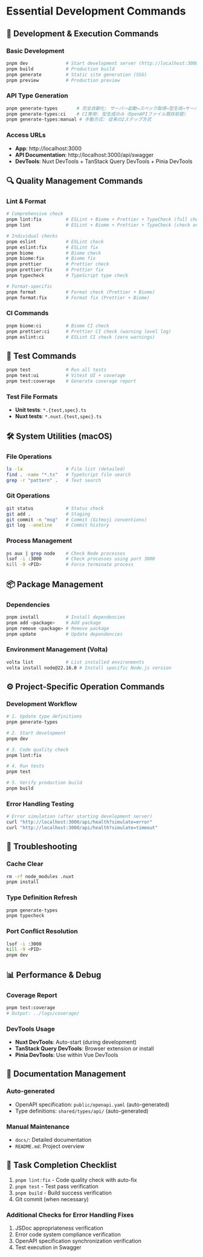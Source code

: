 # Essential Development Commands

## 🚀 Development & Execution Commands

### Basic Development

```bash
pnpm dev              # Start development server (http://localhost:3000)
pnpm build            # Production build
pnpm generate         # Static site generation (SSG)
pnpm preview          # Production preview
```

### API Type Generation

```bash
pnpm generate-types       # 完全自動化: サーバー起動→スペック取得→型生成→サーバー停止
pnpm generate-types:ci    # CI専用: 型生成のみ（OpenAPIファイル既存前提）
pnpm generate-types:manual # 手動方式: 従来の2ステップ方式
```

### Access URLs

- **App**: http://localhost:3000
- **API Documentation**: http://localhost:3000/api/swagger
- **DevTools**: Nuxt DevTools + TanStack Query DevTools + Pinia DevTools

## 🔍 Quality Management Commands

### Lint & Format

```bash
# Comprehensive check
pnpm lint:fix         # ESLint + Biome + Prettier + TypeCheck (full check with auto-fix)
pnpm lint             # ESLint + Biome + Prettier + TypeCheck (check only)

# Individual checks
pnpm eslint           # ESLint check
pnpm eslint:fix       # ESLint fix
pnpm biome            # Biome check
pnpm biome:fix        # Biome fix
pnpm prettier         # Prettier check
pnpm prettier:fix     # Prettier fix
pnpm typecheck        # TypeScript type check

# Format-specific
pnpm format           # Format check (Prettier + Biome)
pnpm format:fix       # Format fix (Prettier + Biome)
```

### CI Commands

```bash
pnpm biome:ci         # Biome CI check
pnpm prettier:ci      # Prettier CI check (warning level log)
pnpm eslint:ci        # ESLint CI check (zero warnings)
```

## 🧪 Test Commands

```bash
pnpm test             # Run all tests
pnpm test:ui          # Vitest UI + coverage
pnpm test:coverage    # Generate coverage report
```

### Test File Formats

- **Unit tests**: `*.{test,spec}.ts`
- **Nuxt tests**: `*.nuxt.{test,spec}.ts`

## 🛠️ System Utilities (macOS)

### File Operations

```bash
ls -la                # File list (detailed)
find . -name "*.ts"   # TypeScript file search
grep -r "pattern" .   # Text search
```

### Git Operations

```bash
git status            # Status check
git add .             # Staging
git commit -m "msg"   # Commit (Gitmoji conventions)
git log --oneline     # Commit history
```

### Process Management

```bash
ps aux | grep node    # Check Node processes
lsof -i :3000         # Check processes using port 3000
kill -9 <PID>         # Force terminate process
```

## 📦 Package Management

### Dependencies

```bash
pnpm install          # Install dependencies
pnpm add <package>    # Add package
pnpm remove <package> # Remove package
pnpm update           # Update dependencies
```

### Environment Management (Volta)

```bash
volta list            # List installed environments
volta install node@22.16.0 # Install specific Node.js version
```

## ⚙️ Project-Specific Operation Commands

### Development Workflow

```bash
# 1. Update type definitions
pnpm generate-types

# 2. Start development
pnpm dev

# 3. Code quality check
pnpm lint:fix

# 4. Run tests
pnpm test

# 5. Verify production build
pnpm build
```

### Error Handling Testing

```bash
# Error simulation (after starting development server)
curl "http://localhost:3000/api/health?simulate=error"
curl "http://localhost:3000/api/health?simulate=timeout"
```

## 🔧 Troubleshooting

### Cache Clear

```bash
rm -rf node_modules .nuxt
pnpm install
```

### Type Definition Refresh

```bash
pnpm generate-types
pnpm typecheck
```

### Port Conflict Resolution

```bash
lsof -i :3000
kill -9 <PID>
pnpm dev
```

## 📊 Performance & Debug

### Coverage Report

```bash
pnpm test:coverage
# Output: ../logs/coverage/
```

### DevTools Usage

- **Nuxt DevTools**: Auto-start (during development)
- **TanStack Query DevTools**: Browser extension or install
- **Pinia DevTools**: Use within Vue DevTools

## 📝 Documentation Management

### Auto-generated

- OpenAPI specification: `public/openapi.yaml` (auto-generated)
- Type definitions: `shared/types/api/` (auto-generated)

### Manual Maintenance

- `docs/`: Detailed documentation
- `README.md`: Project overview

## 🚨 Task Completion Checklist

1. `pnpm lint:fix` - Code quality check with auto-fix
2. `pnpm test` - Test pass verification
3. `pnpm build` - Build success verification
4. Git commit (when necessary)

### Additional Checks for Error Handling Fixes

1. JSDoc appropriateness verification
2. Error code system compliance verification
3. OpenAPI specification synchronization verification
4. Test execution in Swagger
